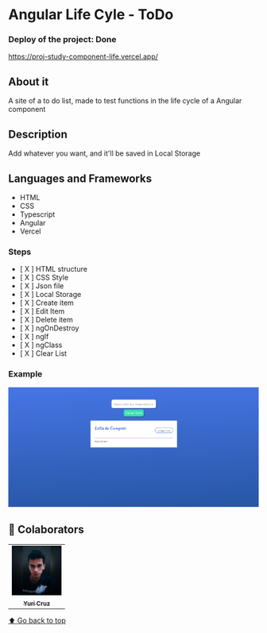 # Angular Life Cyle - ToDo

<!---Esses são exemplos. Veja https://shields.io para outras pessoas ou para personalizar este conjunto de escudos. Você pode querer incluir dependências, status do projeto e informações de licença aqui--->
### Deploy of the project: Done
https://proj-study-component-life.vercel.app/

## About it
A site of a to do list, made to test functions in the life cycle of a Angular component

## Description
Add whatever you want, and it'll be saved in Local Storage

<div id='comeco'>
 </div>

## Languages and Frameworks
- HTML
- CSS
- Typescript
- Angular
- Vercel

### Steps

- [ X ] HTML structure
- [ X ] CSS Style
- [ X ] Json file
- [ X ] Local Storage
- [ X ] Create item
- [ X ] Edit Item
- [ X ] Delete item
- [ X ] ngOnDestroy
- [ X ] ngIf
- [ X ] ngClass
- [ X ] Clear List

### Example
<img src="https://raw.githubusercontent.com/YuriCF1/Proj.Study-ComponentLife/39b0a6a7f0cd6d94817a4f199e4e1b908bf7f58a/src/assets/example.png" alt="imagem do site">

## 🤝 Colaborators

<table>
  <tr>
    <td align="center">
      <a href="https://www.linkedin.com/in/yf19/">
        <img src="https://github.com/YuriCF1/YuriCF1/blob/main/99689063.jpg" width="100px;" alt="Foto do Yuri Cruz no GitHub"/><br>
        <sub>
          <b>Yuri Cruz</b>
        </sub>
      </a>
    </td>
 
</table>


[⬆ Go back to top](#comeco)<br>
